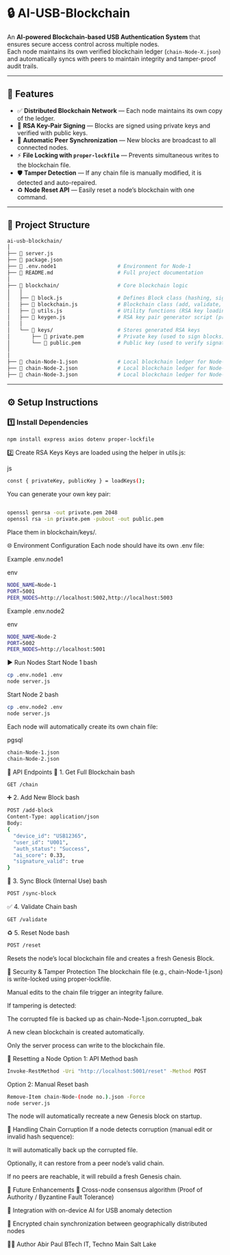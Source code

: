 # 🔒 AI-USB-Blockchain

An **AI-powered Blockchain-based USB Authentication System** that ensures secure access control across multiple nodes.  
Each node maintains its own verified blockchain ledger (`chain-Node-X.json`) and automatically syncs with peers to maintain integrity and tamper-proof audit trails.

---

## 🚀 Features

- ✅ **Distributed Blockchain Network** — Each node maintains its own copy of the ledger.
- 🔐 **RSA Key-Pair Signing** — Blocks are signed using private keys and verified with public keys.
- 🧱 **Automatic Peer Synchronization** — New blocks are broadcast to all connected nodes.
- ⚡ **File Locking with `proper-lockfile`** — Prevents simultaneous writes to the blockchain file.
- 🛡️ **Tamper Detection** — If any chain file is manually modified, it is detected and auto-repaired.
- ♻️ **Node Reset API** — Easily reset a node’s blockchain with one command.

---

## 📂 Project Structure
```bash
ai-usb-blockchain/
│
├── 📄 server.js                    
├── 📄 package.json                 
├── 📄 .env.node1                    # Environment for Node-1
├── 📄 README.md                     # Full project documentation
│
├── 📂 blockchain/                   # Core blockchain logic
│   │
│   ├── 📄 block.js                  # Defines Block class (hashing, signing, validation)
│   ├── 📄 blockchain.js             # Blockchain class (add, validate, sync, save, load)
│   ├── 📄 utils.js                  # Utility functions (RSA key loading, signing helpers)
│   ├── 📄 keygen.js                 # RSA key pair generator script (private/public keys)
│   │
│   └── 📂 keys/                     # Stores generated RSA keys
│       ├── 📄 private.pem           # Private key (used to sign blocks)
│       └── 📄 public.pem            # Public key (used to verify signatures)
│
│
├── 📄 chain-Node-1.json             # Local blockchain ledger for Node-1
├── 📄 chain-Node-2.json             # Local blockchain ledger for Node-2
├── 📄 chain-Node-3.json             # Local blockchain ledger for Node-3

```

---

## ⚙️ Setup Instructions

### 1️⃣ Install Dependencies
```bash
npm install express axios dotenv proper-lockfile
```
2️⃣ Create RSA Keys
Keys are loaded using the helper in utils.js:

js
```bash
const { privateKey, publicKey } = loadKeys();
```
You can generate your own key pair:

```bash

openssl genrsa -out private.pem 2048
openssl rsa -in private.pem -pubout -out public.pem
```
Place them in blockchain/keys/.

🌐 Environment Configuration
Each node should have its own .env file:

Example .env.node1

env
```bash
NODE_NAME=Node-1
PORT=5001
PEER_NODES=http://localhost:5002,http://localhost:5003
```
Example .env.node2

env
```bash
NODE_NAME=Node-2
PORT=5002
PEER_NODES=http://localhost:5001
```
▶️ Run Nodes
Start Node 1
bash
```bash
cp .env.node1 .env
node server.js
```
Start Node 2
bash
```bash
cp .env.node2 .env
node server.js
```
Each node will automatically create its own chain file:

pgsql
```bash
chain-Node-1.json
chain-Node-2.json
```
📡 API Endpoints
🧱 1. Get Full Blockchain
bash
```bash
GET /chain
```
➕ 2. Add New Block
bash
```bash
POST /add-block
Content-Type: application/json
Body:
{
  "device_id": "USB12365",
  "user_id": "U001",
  "auth_status": "Success",
  "ai_score": 0.33,
  "signature_valid": true
}
```
🔄 3. Sync Block (Internal Use)
bash
```bash
POST /sync-block
```
✅ 4. Validate Chain
bash
```bash
GET /validate
```
♻️ 5. Reset Node
bash
```bash
POST /reset
```
Resets the node’s local blockchain file and creates a fresh Genesis Block.

🔐 Security & Tamper Protection
The blockchain file (e.g., chain-Node-1.json) is write-locked using proper-lockfile.

Manual edits to the chain file trigger an integrity failure.

If tampering is detected:

The corrupted file is backed up as chain-Node-1.json.corrupted_<timestamp>.bak

A new clean blockchain is created automatically.

Only the server process can write to the blockchain file.

🧰 Resetting a Node
Option 1: API Method
bash
```bash
Invoke-RestMethod -Uri "http://localhost:5001/reset" -Method POST
```
Option 2: Manual Reset
bash
```bash
Remove-Item chain-Node-(node no.).json -Force
node server.js
```
The node will automatically recreate a new Genesis block on startup.

🔄 Handling Chain Corruption
If a node detects corruption (manual edit or invalid hash sequence):

It will automatically back up the corrupted file.

Optionally, it can restore from a peer node’s valid chain.

If no peers are reachable, it will rebuild a fresh Genesis chain.

🧠 Future Enhancements
🔗 Cross-node consensus algorithm (Proof of Authority / Byzantine Fault Tolerance)

🤖 Integration with on-device AI for USB anomaly detection

🧩 Encrypted chain synchronization between geographically distributed nodes

🧑‍💻 Author
Abir Paul
BTech IT, Techno Main Salt Lake
